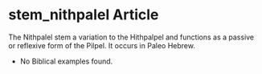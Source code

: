 # stem_nithpalel Article
The Nithpalel stem a variation to the Hithpalpel and functions as a passive or reflexive form of the Pilpel. It occurs in Paleo Hebrew.

* No Biblical examples found.